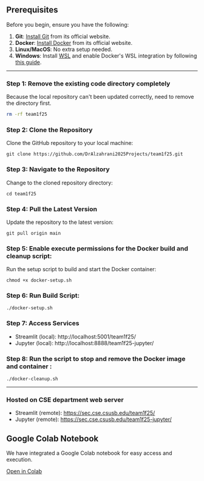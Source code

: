 ## Prerequisites

Before you begin, ensure you have the following:

1. **Git**: [Install Git](https://git-scm.com/) from its official website.
2. **Docker**: [Install Docker](https://www.docker.com) from its official website.
3. **Linux/MacOS**: No extra setup needed.
4. **Windows**: Install [WSL](https://learn.microsoft.com/en-us/windows/wsl/install) and enable Docker's WSL integration by following [this guide](https://docs.docker.com/desktop/windows/wsl/).

---

### Step 1: Remove the existing code directory completely

Because the local repository can't been updated correctly, need to remove the directory first.

```bash
rm -rf team1f25
```

### Step 2: Clone the Repository

Clone the GitHub repository to your local machine:

```
git clone https://github.com/DrAlzahrani2025Projects/team1f25.git
```

### Step 3: Navigate to the Repository

Change to the cloned repository directory:

```
cd team1f25
```

### Step 4: Pull the Latest Version

Update the repository to the latest version:

```
git pull origin main
```

### Step 5: Enable execute permissions for the Docker build and cleanup script:

Run the setup script to build and start the Docker container:

```
chmod +x docker-setup.sh
```

### Step 6: Run Build Script:

```
./docker-setup.sh
```

### Step 7: Access Services

- Streamlit (local):  http://localhost:5001/team1f25/
- Jupyter (local):    http://localhost:8888/team1f25-jupyter/

### Step 8: Run the script to stop and remove the Docker image and container :

```
./docker-cleanup.sh
```

---

### Hosted on CSE department web server

- Streamlit (remote): https://sec.cse.csusb.edu/team1f25/
- Jupyter (remote):   https://sec.cse.csusb.edu/team1f25-jupyter/

## Google Colab Notebook  

We have integrated a Google Colab notebook for easy access and execution.

[Open in Colab](https://colab.research.google.com/drive/1tf7gLr7rv-YE5rZq6R0iJzA3-MUVs38N?usp=sharing)

